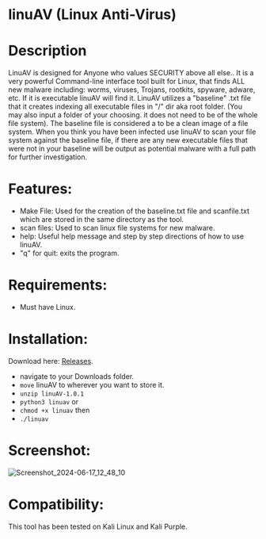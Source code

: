 # linuAV (Linux Anti-Virus)

# Description
LinuAV is designed for Anyone who values SECURITY above all else.. It is a very powerful Command-line interface tool built for Linux, that finds ALL new malware including: worms, viruses, Trojans, rootkits, spyware, adware, etc. If it is executable linuAV will find it. LinuAV utilizes a "baseline" .txt file that it creates indexing all executable files in "/" dir aka root folder. (You may also input a folder of your choosing. it does not need to be of the whole file system). The baseline file is considered a to be a clean image of a file system. When you think you have been infected use linuAV to scan your file system against the baseline file, if there are any new executable files that were not in your baseline will be output as potential malware with a full path for further investigation.

# Features:
- Make File: Used for the creation of the baseline.txt file and scanfile.txt which are stored in the same directory as the tool.
- scan files: Used to scan linux file systems for new malware.
- help: Useful help message and step by step directions of how to use linuAV.
- "q" for quit: exits the program.

# Requirements:
- Must have Linux. 

# Installation:
Download here: [Releases](https://github.com/jmb-ops/linuAV/releases/tag/v1.0.0).
- navigate to your Downloads folder.
- `move` linuAV to wherever you want to store it.
- `unzip linuAV-1.0.1`
- `python3 linuav` or
- `chmod +x linuav` then
- `./linuav`

# Screenshot:
![Screenshot_2024-06-17_12_48_10](https://github.com/jmb-ops/linuAV/assets/135682697/f5fe2c95-1e6c-4644-822d-f4a9476101fb)

# Compatibility:
This tool has been tested on Kali Linux and Kali Purple.



